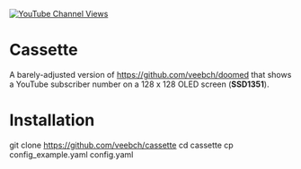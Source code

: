 
[![YouTube Channel Views](https://img.shields.io/youtube/channel/views/UCz5BOU9J9pB_O0B8-rDjCWQ?label=YouTube&style=social)](https://www.youtube.com/channel/UCz5BOU9J9pB_O0B8-rDjCWQ)

# Cassette

A barely-adjusted version of https://github.com/veebch/doomed that shows a YouTube subscriber number on a 128 x 128 OLED screen (**SSD1351**).

# Installation

git clone https://github.com/veebch/cassette
cd cassette
cp config_example.yaml config.yaml
